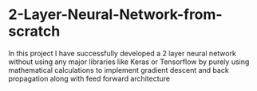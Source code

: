 # 2-Layer-Neural-Network-from-scratch
In this project I have successfully developed a 2 layer neural network without using any major libraries like Keras or Tensorflow by purely using mathematical calculations to implement gradient descent and back propagation along with feed forward architecture
